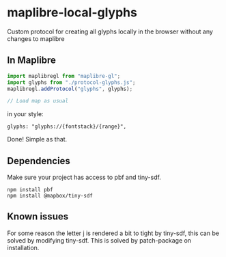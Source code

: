 # maplibre-local-glyphs

Custom protocol for creating all glyphs locally in the browser without any changes to maplibre

## In Maplibre

```js
import maplibregl from "maplibre-gl";
import glyphs from "./protocol-glyphs.js";
maplibregl.addProtocol("glyphs", glyphs);

// Load map as usual
```

in your style:

```
glyphs: "glyphs://{fontstack}/{range}",
```

Done! Simple as that.

## Dependencies

Make sure your project has access to pbf and tiny-sdf.

```
npm install pbf
npm install @mapbox/tiny-sdf
```

## Known issues

For some reason the letter j is rendered a bit to tight by tiny-sdf, this can be solved by modifying tiny-sdf. This is solved by patch-package on installation.
